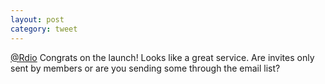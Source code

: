 ```yaml
---
layout: post
category: tweet
---
```

[@Rdio](http://twitter.com/Rdio) Congrats on the launch! Looks like a great service. Are invites only sent by members or are you sending some through the email list?
